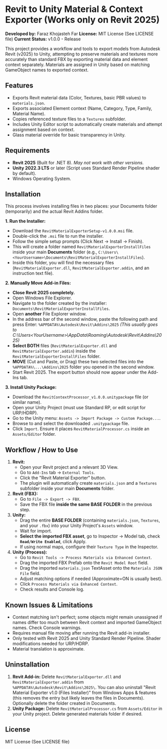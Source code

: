 # Revit to Unity Material & Context Exporter (Works only on Revit 2025)

**Developed by:** Faraz Khojasteh Far
**License:** MIT License (See LICENSE file)
**Current Status:** v1.0.0 - Release

This project provides a workflow and tools to export models from Autodesk Revit (v2025) to Unity, attempting to preserve materials and textures more accurately than standard FBX by exporting material data and element context separately. Materials are assigned in Unity based on matching GameObject names to exported context.

## Features

*   Exports Revit material data (Color, Textures, basic PBR values) to `materials.json`.
*   Exports associated Element context (Name, Category, Type, Family, Material Name).
*   Copies referenced texture files to a `Textures` subfolder.
*   Includes Unity Editor script to automatically create materials and attempt assignment based on context.
*   Glass material override for basic transparency in Unity.

## Requirements

*   **Revit 2025** (Built for .NET 8). *May not work with other versions.*
*   **Unity 2022.3 LTS** or later (Script uses Standard Render Pipeline shader by default).
*   Windows Operating System.

## Installation

This process involves installing files in two places: your Documents folder (temporarily) and the actual Revit Addins folder.

**1. Run the Installer:**

*   Download the `RevitMaterialExporterSetup-v1.0.0.msi` file.
*   Double-click the `.msi` file to run the installer.
*   Follow the simple setup prompts (Click Next -> Install -> Finish).
*   This will create a folder named `RevitMaterialExporterInstallFiles` inside your main **Documents** folder (e.g., `C:\Users\<YourUsername>\Documents\RevitMaterialExporterInstallFiles`).
*   Inside this folder, you will find the necessary files (`RevitMaterialExporter.dll`, `RevitMaterialExporter.addin`, and an instruction text file).

**2. Manually Move Add-in Files:**

*   **Close Revit 2025 completely.**
*   Open Windows File Explorer.
*   Navigate to the folder created by the installer: `Documents\RevitMaterialExporterInstallFiles`.
*   Open **another** File Explorer window.
*   In the address bar of the second window, paste the following path and press Enter:
    `%APPDATA%\Autodesk\Revit\Addins\2025`
    _(This usually goes to C:\Users\<YourUsername>\AppData\Roaming\Autodesk\Revit\Addins\2025)_
*   **Select BOTH** files (`RevitMaterialExporter.dll` and `RevitMaterialExporter.addin`) inside the `RevitMaterialExporterInstallFiles` folder.
*   **MOVE** (Cut and Paste, or Drag) these two selected files into the `%APPDATA%\...\Addins\2025` folder you opened in the second window.
*   Start Revit 2025. The export button should now appear under the Add-Ins tab.

**3. Install Unity Package:**

*   Download the `RevitContextProcessor_v1.0.0.unitypackage` file (or similar name).
*   Open your Unity Project (must use Standard RP, or edit script for URP/HDRP).
*   Go to the Unity menu: `Assets -> Import Package -> Custom Package...`.
*   Browse to and select the downloaded `.unitypackage` file.
*   Click `Import`. Ensure it places `RevitMaterialProcessor.cs` inside an `Assets/Editor` folder.

## Workflow / How to Use

1.  **Revit:**
    *   Open your Revit project and a relevant 3D View.
    *   Go to `Add-Ins` tab -> `External Tools`.
    *   Click the "Revit Material Exporter" button.
    *   The plugin will automatically create `materials.json` and a `Textures` subfolder inside your main **Documents** folder.
2.  **Revit (FBX):**
    *   Go to `File -> Export -> FBX`.
    *   Save the FBX file **inside the same BASE FOLDER** in the previous step.
3.  **Unity:**
    *   Drag the entire **BASE FOLDER** (containing `materials.json`, `Textures`, and your `.fbx`) into your Unity Project's `Assets` window.
    *   Wait for import.
    *   **Select the imported FBX asset**, go to Inspector -> Model tab, check **`Read/Write Enabled`**, click Apply.
    *   If using normal maps, configure their `Texture Type` in the Inspector.
4.  **Unity (Process):**
    *   Go to `Revit Tools -> Process Materials via Enhanced Context`.
    *   Drag the imported FBX Prefab onto the `Revit Model Root` field.
    *   Drag the imported `materials.json` TextAsset onto the `Materials JSON File` field.
    *   Adjust matching options if needed (Approximate=ON is usually best).
    *   Click `Process Materials via Enhanced Context`.
    *   Check results and Console log.

## Known Issues & Limitations

*   Context matching isn't perfect; some objects might remain unassigned if names differ too much between Revit context and imported GameObject names. Check Console warnings.
*   Requires manual file moving after running the Revit add-in installer.
*   Only tested with Revit 2025 and Unity Standard Render Pipeline. Shader modifications needed for URP/HDRP.
*   Material translation is approximate.

## Uninstallation

1.  **Revit Add-in:** Delete `RevitMaterialExporter.dll` and `RevitMaterialExporter.addin` from `%APPDATA%\Autodesk\Revit\Addins\2025\`. You can also uninstall "Revit Material Exporter v1.0 (Files Installer)" from Windows Apps & features (this removes the entry but likely leaves the files in Documents). Optionally delete the folder created in Documents.
2.  **Unity Package:** Delete `RevitMaterialProcessor.cs` from `Assets/Editor` in your Unity project. Delete generated materials folder if desired.

## License

MIT License (See LICENSE file)
